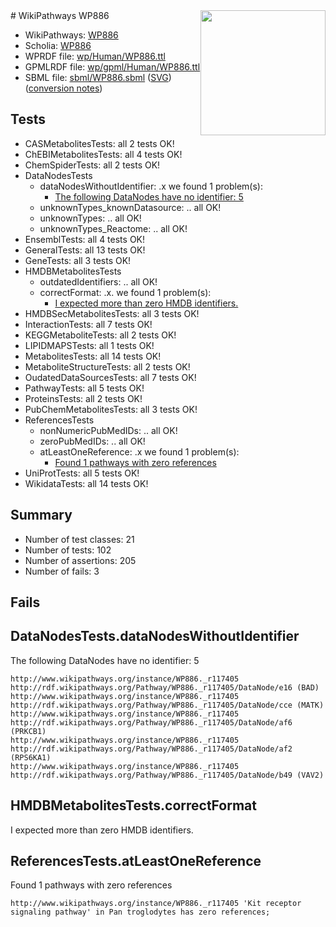 <img style="float: right; width: 200px" src="../logo.png" />
# WikiPathways WP886

* WikiPathways: [WP886](https://identifiers.org/wikipathways:WP886)
* Scholia: [WP886](https://scholia.toolforge.org/wikipathways/WP886)
* WPRDF file: [wp/Human/WP886.ttl](../wp/Human/WP886.ttl)
* GPMLRDF file: [wp/gpml/Human/WP886.ttl](../wp/gpml/Human/WP886.ttl)
* SBML file: [sbml/WP886.sbml](../sbml/WP886.sbml) ([SVG](../sbml/WP886.svg)) ([conversion notes](../sbml/WP886.txt))

## Tests
* CASMetabolitesTests: all 2 tests OK!
* ChEBIMetabolitesTests: all 4 tests OK!
* ChemSpiderTests: all 2 tests OK!
* DataNodesTests
    * dataNodesWithoutIdentifier: .x we found 1 problem(s):
        * [The following DataNodes have no identifier: 5](#d2d32fa4)
    * unknownTypes_knownDatasource: .. all OK!
    * unknownTypes: .. all OK!
    * unknownTypes_Reactome: .. all OK!
* EnsemblTests: all 4 tests OK!
* GeneralTests: all 13 tests OK!
* GeneTests: all 3 tests OK!
* HMDBMetabolitesTests
    * outdatedIdentifiers: .. all OK!
    * correctFormat: .x. we found 1 problem(s):
        * [I expected more than zero HMDB identifiers.](#ad154c1e)
* HMDBSecMetabolitesTests: all 3 tests OK!
* InteractionTests: all 7 tests OK!
* KEGGMetaboliteTests: all 2 tests OK!
* LIPIDMAPSTests: all 1 tests OK!
* MetabolitesTests: all 14 tests OK!
* MetaboliteStructureTests: all 2 tests OK!
* OudatedDataSourcesTests: all 7 tests OK!
* PathwayTests: all 5 tests OK!
* ProteinsTests: all 2 tests OK!
* PubChemMetabolitesTests: all 3 tests OK!
* ReferencesTests
    * nonNumericPubMedIDs: .. all OK!
    * zeroPubMedIDs: .. all OK!
    * atLeastOneReference: .x we found 1 problem(s):
        * [Found 1 pathways with zero references](#35eb778e)
* UniProtTests: all 5 tests OK!
* WikidataTests: all 14 tests OK!


## Summary

* Number of test classes: 21
* Number of tests: 102
* Number of assertions: 205
* Number of fails: 3

## Fails

<a name="d2d32fa4" />

## DataNodesTests.dataNodesWithoutIdentifier

The following DataNodes have no identifier: 5
```
http://www.wikipathways.org/instance/WP886._r117405 http://rdf.wikipathways.org/Pathway/WP886._r117405/DataNode/e16 (BAD)
http://www.wikipathways.org/instance/WP886._r117405 http://rdf.wikipathways.org/Pathway/WP886._r117405/DataNode/cce (MATK)
http://www.wikipathways.org/instance/WP886._r117405 http://rdf.wikipathways.org/Pathway/WP886._r117405/DataNode/af6 (PRKCB1)
http://www.wikipathways.org/instance/WP886._r117405 http://rdf.wikipathways.org/Pathway/WP886._r117405/DataNode/af2 (RPS6KA1)
http://www.wikipathways.org/instance/WP886._r117405 http://rdf.wikipathways.org/Pathway/WP886._r117405/DataNode/b49 (VAV2)
```

<a name="ad154c1e" />

## HMDBMetabolitesTests.correctFormat

I expected more than zero HMDB identifiers.
<a name="35eb778e" />

## ReferencesTests.atLeastOneReference

Found 1 pathways with zero references
```
http://www.wikipathways.org/instance/WP886._r117405 'Kit receptor signaling pathway' in Pan troglodytes has zero references; 
```

